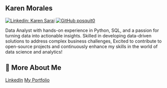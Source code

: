 ## Karen Morales

[![Linkedin: Karen Sarai](https://img.shields.io/badge/-Byungjin%20Park-blue?style=flat-square&logo=Linkedin&logoColor=white&link=https://www.linkedin.com/in/karen-sarai-morales-montiel2001/?locale=en_US)](https://www.linkedin.com/in/karen-sarai-morales-montiel2001/?locale=en_US)
[![GitHub posquit0](https://img.shields.io/github/followers/posquit0?label=follow&style=social)](https://github.com/KarenSaraiMoralesMontiel)

<!--
**KarenSaraiMoralesMontiel/KarenSaraiMoralesMontiel** is a ✨ _special_ ✨ repository because its `README.md` (this file) appears on your GitHub profile.

Here are some ideas to get you started:

- 🔭 I’m currently working on ...
- 🌱 I’m currently learning ...
- 👯 I’m looking to collaborate on ...
- 🤔 I’m looking for help with ...
- 💬 Ask me about ...
- 📫 How to reach me: ...
- 😄 Pronouns: ...
- ⚡ Fun fact: ...
-->

Data Analyst with hands-on experience in Python, SQL, and a passion for turning data into actionable insights. Skilled in developing data-driven solutions to address complex business challenges, Excited to contribute to open-source projects and continuously enhance my skills in the world of data science and analytics!

## 💬 More About Me

[LinkedIn](https://www.linkedin.com/in/karen-sarai-morales-montiel2001/?locale=en_US)
[My Portfolio](https://github.com/KarenSaraiMoralesMontiel/Portfolio)
